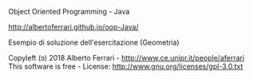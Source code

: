 Object Oriented Programming - Java

http://albertoferrari.github.io/oop-Java/

Esempio di soluzione dell'esercitazione (Geometria)

Copyleft (ɔ) 2018 Alberto Ferrari - http://www.ce.unipr.it/people/aferrari This software is free - License: http://www.gnu.org/licenses/gpl-3.0.txt
